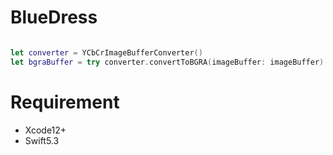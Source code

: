 # BlueDress

```swift

let converter = YCbCrImageBufferConverter()
let bgraBuffer = try converter.convertToBGRA(imageBuffer: imageBuffer)

```

# Requirement

- Xcode12+
- Swift5.3
